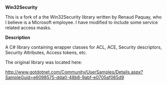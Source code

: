 **Win32Security**

This is a fork of a the Win32Security library written by 
Renaud Paquay, who I believe is a Microsoft employee. I have modified to include some service related access masks.

**Description**
	  
A C# library containing wrapper classes for ACL, ACE, Security descriptors, Security Attributes, Access tokens, etc. 

The original library was located here:

http://www.gotdotnet.com/Community/UserSamples/Details.aspx?SampleGuid=e6098575-dda0-48b8-9abf-e0705af065d9